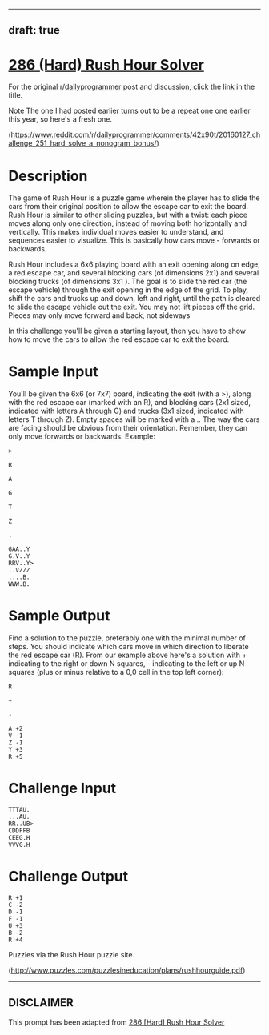 ---
draft: true
----

# [286 (Hard) Rush Hour Solver](https://www.reddit.com/r/dailyprogrammer/comments/56bh88/20161007_challenge_286_hard_rush_hour_solver/)

For the original [r/dailyprogrammer](https://www.reddit.com/r/dailyprogrammer/) post and discussion, click the link in the title.

Note The one I had posted earlier turns out to be a repeat one one earlier this year, so here's a fresh one. 

(https://www.reddit.com/r/dailyprogrammer/comments/42x90t/20160127_challenge_251_hard_solve_a_nonogram_bonus/)
# Description
The game of Rush Hour is a puzzle game wherein the player has to slide the cars from their original position to allow the escape car to exit the board. Rush Hour is similar to other sliding puzzles, but with a twist: each piece moves along only one direction, instead of moving both horizontally and vertically. This makes individual moves easier to understand, and sequences easier to visualize. This is basically how cars move - forwards or backwards. 

Rush Hour includes a 6x6 playing board with an exit opening along on edge, a red escape car, and several blocking cars (of dimensions 2x1) and several blocking trucks (of dimensions 3x1 ).  The goal is to slide the red car (the escape vehicle) through the exit opening in the edge of the grid. To play, shift the cars and trucks up and down, left and right, until the path is cleared to slide the escape vehicle out the exit. You may not lift pieces off the grid. Pieces may only move forward and back, not sideways 

In this challenge you'll be given a starting layout, then you have to show how to move the cars to allow the red escape car to exit the board. 

# Sample Input
You'll be given the 6x6 (or 7x7) board, indicating the exit (with a >), along with the red escape car (marked with an R), and blocking cars (2x1 sized, indicated with letters A through G) and trucks (3x1 sized, indicated with letters T through Z). Empty spaces will be marked with a .. The way the cars are facing should be obvious from their orientation. Remember, they can only move forwards or backwards. Example:


```
>
```

```
R
```

```
A
```

```
G
```

```
T
```

```
Z
```

```
.
```

```
GAA..Y
G.V..Y
RRV..Y>
..VZZZ
....B.
WWW.B.
```
# Sample Output
Find a solution to the puzzle, preferably one with the minimal number of steps. You should indicate which cars move in which direction to liberate the red escape car (R). From our example above here's a solution with + indicating to the right or down N squares, - indicating to the left or up N squares (plus or minus relative to a 0,0 cell in the top left corner):


```
R
```

```
+
```

```
-
```

```
A +2 
V -1
Z -1
Y +3
R +5
```
# Challenge Input

```
TTTAU.
...AU.
RR..UB>
CDDFFB
CEEG.H
VVVG.H
```
# Challenge Output

```
R +1
C -2
D -1
F -1
U +3
B -2
R +4
```
Puzzles via the Rush Hour puzzle site.

(http://www.puzzles.com/puzzlesineducation/plans/rushhourguide.pdf)

----
## **DISCLAIMER**
This prompt has been adapted from [286 [Hard] Rush Hour Solver](https://www.reddit.com/r/dailyprogrammer/comments/56bh88/20161007_challenge_286_hard_rush_hour_solver/
)
